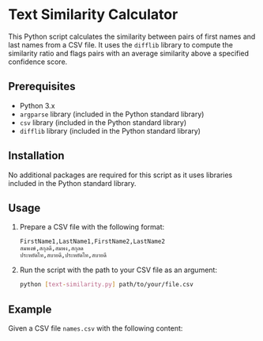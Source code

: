 # Text Similarity Calculator

This Python script calculates the similarity between pairs of first names and last names from a CSV file. It uses the `difflib` library to compute the similarity ratio and flags pairs with an average similarity above a specified confidence score.

## Prerequisites

- Python 3.x
- `argparse` library (included in the Python standard library)
- `csv` library (included in the Python standard library)
- `difflib` library (included in the Python standard library)

## Installation

No additional packages are required for this script as it uses libraries included in the Python standard library.

## Usage

1. Prepare a CSV file with the following format:
    ```
    FirstName1,LastName1,FirstName2,LastName2
    สมพงษ์,สกุลดี,สมพง,สกุลด
    ประหยัดไท,สบายดี,ประหยัดไท,สบายดี
    ```

2. Run the script with the path to your CSV file as an argument:
    ```sh
    python [text-similarity.py] path/to/your/file.csv
    ```

## Example

Given a CSV file `names.csv` with the following content: